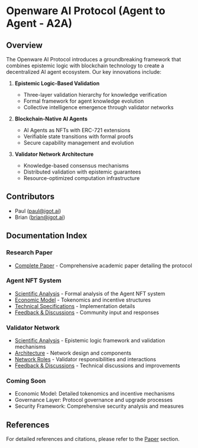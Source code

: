 # Openware AI Protocol (Agent to Agent - A2A)

## Overview

The Openware AI Protocol introduces a groundbreaking framework that combines epistemic logic with blockchain technology to create a decentralized AI agent ecosystem. Our key innovations include:

1. **Epistemic Logic-Based Validation**
   - Three-layer validation hierarchy for knowledge verification
   - Formal framework for agent knowledge evolution
   - Collective intelligence emergence through validator networks

2. **Blockchain-Native AI Agents**
   - AI Agents as NFTs with ERC-721 extensions
   - Verifiable state transitions with formal proofs
   - Secure capability management and evolution

3. **Validator Network Architecture**
   - Knowledge-based consensus mechanisms
   - Distributed validation with epistemic guarantees
   - Resource-optimized computation infrastructure

## Contributors

* Paul (paul@igot.ai)
* Brian (brian@igot.ai)

## Documentation Index

### Research Paper
- [Complete Paper](./PAPER.md) - Comprehensive academic paper detailing the protocol

### Agent NFT System
- [Scientific Analysis](./docs/agent-nft/SCIENTIFIC_ANALYSIS.md) - Formal analysis of the Agent NFT system
- [Economic Model](./docs/agent-nft/ECONOMIC_MODEL.md) - Tokenomics and incentive structures
- [Technical Specifications](./docs/agent-nft/TECHNICAL_SPECIFICATIONS.md) - Implementation details
- [Feedback & Discussions](./docs/agent-nft/FEEDBACK.md) - Community input and responses

### Validator Network
- [Scientific Analysis](./docs/validator/SCIENTIFIC_ANALYSIS.md) - Epistemic logic framework and validation mechanisms
- [Architecture](./docs/validator/ARCHITECTURE.md) - Network design and components
- [Network Roles](./docs/validator/NETWORK_ROLES.md) - Validator responsibilities and interactions
- [Feedback & Discussions](./docs/validator/FEEDBACK.md) - Technical discussions and improvements

### Coming Soon
- Economic Model: Detailed tokenomics and incentive mechanisms
- Governance Layer: Protocol governance and upgrade processes
- Security Framework: Comprehensive security analysis and measures

## References

For detailed references and citations, please refer to the [Paper](./PAPER.md#references) section.